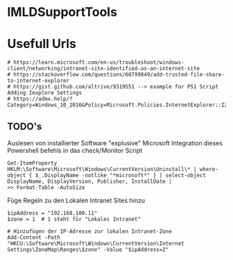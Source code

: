 # lMLDSupportTools

# Usefull Urls
```
# https://learn.microsoft.com/en-us/troubleshoot/windows-client/networking/intranet-site-identified-as-an-internet-site
# https://stackoverflow.com/questions/68799849/add-trusted-file-share-to-internet-explorer
# https://gist.github.com/altrive/9319551 --> example for PS1 Script Adding Iexplore Settings
# https://admx.help/?Category=Windows_10_2016&Policy=Microsoft.Policies.InternetExplorer::IZ_PolicyInternetZoneTemplate
```
## TODO's
Auslesen von installierter Software "explusive" Microsoft 
Integration dieses Powershell befehls in das check/Monitor Script 
```
Get-ItemProperty HKLM:\Software\Microsoft\Windows\CurrentVersion\Uninstall\* | where-object { $_.DisplayName -notlike "*microsoft*" } | select-object DisplayName, DisplayVersion, Publisher, InstallDate |
>> Format-Table -AutoSize
```
Füge Regeln zu den Lokalen Intranet Sites hinzu 
```
$ipAddress = "192.168.100.11"
$zone = 1  # 1 steht für "Lokales Intranet"

# Hinzufügen der IP-Adresse zur lokalen Intranet-Zone
Add-Content -Path "HKCU:\Software\Microsoft\Windows\CurrentVersion\Internet Settings\ZoneMap\Ranges\$zone" -Value "$ipAddress=2"
```
